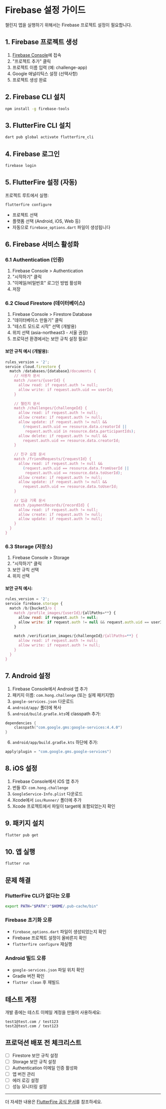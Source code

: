 # Firebase 설정 가이드

챌린지 앱을 실행하기 위해서는 Firebase 프로젝트 설정이 필요합니다.

## 1. Firebase 프로젝트 생성

1. [Firebase Console](https://console.firebase.google.com/)에 접속
2. "프로젝트 추가" 클릭
3. 프로젝트 이름 입력 (예: challenge-app)
4. Google 애널리틱스 설정 (선택사항)
5. 프로젝트 생성 완료

## 2. Firebase CLI 설치

```bash
npm install -g firebase-tools
```

## 3. FlutterFire CLI 설치

```bash
dart pub global activate flutterfire_cli
```

## 4. Firebase 로그인

```bash
firebase login
```

## 5. FlutterFire 설정 (자동)

프로젝트 루트에서 실행:

```bash
flutterfire configure
```

- 프로젝트 선택
- 플랫폼 선택 (Android, iOS, Web 등)
- 자동으로 `firebase_options.dart` 파일이 생성됩니다

## 6. Firebase 서비스 활성화

### 6.1 Authentication (인증)

1. Firebase Console > Authentication
2. "시작하기" 클릭
3. "이메일/비밀번호" 로그인 방법 활성화
4. 저장

### 6.2 Cloud Firestore (데이터베이스)

1. Firebase Console > Firestore Database
2. "데이터베이스 만들기" 클릭
3. "테스트 모드로 시작" 선택 (개발용)
4. 위치 선택 (asia-northeast3 - 서울 권장)
5. 프로덕션 환경에서는 보안 규칙 설정 필요!

#### 보안 규칙 예시 (개발용):

```javascript
rules_version = '2';
service cloud.firestore {
  match /databases/{database}/documents {
    // 사용자 문서
    match /users/{userId} {
      allow read: if request.auth != null;
      allow write: if request.auth.uid == userId;
    }
    
    // 챌린지 문서
    match /challenges/{challengeId} {
      allow read: if request.auth != null;
      allow create: if request.auth != null;
      allow update: if request.auth != null && 
        (request.auth.uid == resource.data.creatorId || 
         request.auth.uid in resource.data.participantIds);
      allow delete: if request.auth != null && 
        request.auth.uid == resource.data.creatorId;
    }
    
    // 친구 요청 문서
    match /friendRequests/{requestId} {
      allow read: if request.auth != null && 
        (request.auth.uid == resource.data.fromUserId || 
         request.auth.uid == resource.data.toUserId);
      allow create: if request.auth != null;
      allow update: if request.auth != null && 
        request.auth.uid == resource.data.toUserId;
    }
    
    // 입금 기록 문서
    match /paymentRecords/{recordId} {
      allow read: if request.auth != null;
      allow create: if request.auth != null;
      allow update: if request.auth != null;
    }
  }
}
```

### 6.3 Storage (저장소)

1. Firebase Console > Storage
2. "시작하기" 클릭
3. 보안 규칙 선택
4. 위치 선택

#### 보안 규칙 예시:

```javascript
rules_version = '2';
service firebase.storage {
  match /b/{bucket}/o {
    match /profile_images/{userId}/{allPaths=**} {
      allow read: if request.auth != null;
      allow write: if request.auth != null && request.auth.uid == userId;
    }
    
    match /verification_images/{challengeId}/{allPaths=**} {
      allow read: if request.auth != null;
      allow write: if request.auth != null;
    }
  }
}
```

## 7. Android 설정

1. Firebase Console에서 Android 앱 추가
2. 패키지 이름: `com.hong.challenge` (또는 실제 패키지명)
3. `google-services.json` 다운로드
4. `android/app/` 폴더에 복사
5. `android/build.gradle.kts`에 classpath 추가:

```kotlin
dependencies {
    classpath("com.google.gms:google-services:4.4.0")
}
```

6. `android/app/build.gradle.kts` 하단에 추가:

```kotlin
apply(plugin = "com.google.gms.google-services")
```

## 8. iOS 설정

1. Firebase Console에서 iOS 앱 추가
2. 번들 ID: `com.hong.challenge`
3. `GoogleService-Info.plist` 다운로드
4. Xcode에서 `ios/Runner/` 폴더에 추가
5. Xcode 프로젝트에서 파일이 target에 포함되었는지 확인

## 9. 패키지 설치

```bash
flutter pub get
```

## 10. 앱 실행

```bash
flutter run
```

## 문제 해결

### FlutterFire CLI가 없다는 오류

```bash
export PATH="$PATH":"$HOME/.pub-cache/bin"
```

### Firebase 초기화 오류

- `firebase_options.dart` 파일이 생성되었는지 확인
- Firebase 프로젝트 설정이 올바른지 확인
- `flutterfire configure` 재실행

### Android 빌드 오류

- `google-services.json` 파일 위치 확인
- Gradle 버전 확인
- `flutter clean` 후 재빌드

## 테스트 계정

개발 중에는 테스트 이메일 계정을 만들어 사용하세요:

```
test1@test.com / test123
test2@test.com / test123
```

## 프로덕션 배포 전 체크리스트

- [ ] Firestore 보안 규칙 설정
- [ ] Storage 보안 규칙 설정
- [ ] Authentication 이메일 인증 활성화
- [ ] 앱 버전 관리
- [ ] 에러 로깅 설정
- [ ] 성능 모니터링 설정

---

더 자세한 내용은 [FlutterFire 공식 문서](https://firebase.flutter.dev/)를 참조하세요.

